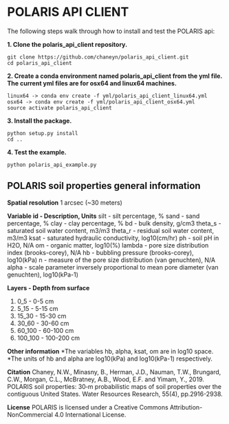 POLARIS API CLIENT
===================

The following steps walk through how to install and test the POLARIS api:

**1. Clone the polaris_api_client repository.**

```
git clone https://github.com/chaneyn/polaris_api_client.git
cd polaris_api_client
```

**2. Create a conda environment named polaris_api_client from the yml file. The current yml files are for osx64 and linux64 machines.** 

```
linux64 -> conda env create -f yml/polaris_api_client_linux64.yml
osx64 -> conda env create -f yml/polaris_api_client_osx64.yml
source activate polaris_api_client
```

**3. Install the package.**

```
python setup.py install
cd ..
```

**4. Test the example.**

```
python polaris_api_example.py
```

## POLARIS soil properties general information 

**Spatial resolution**
1 arcsec (~30 meters)
 
**Variable id - Description, Units**
silt - silt percentage, %
sand - sand percentage, %
clay - clay percentage, %
bd - bulk density, g/cm3
theta_s - saturated soil water content, m3/m3
theta_r - residual soil water content, m3/m3
ksat - saturated hydraulic conductivity, log10(cm/hr)
ph - soil pH in H2O, N/A
om - organic matter, log10(%)
lambda - pore size distribution index (brooks-corey), N/A
hb - bubbling pressure (brooks-corey), log10(kPa)
n - measure of the pore size distribution (van genuchten), N/A
alpha - scale parameter inversely proportional to mean pore diameter (van genuchten), log10(kPa-1)

**Layers - Depth from surface**
1. 0_5 - 0-5 cm
2. 5_15 - 5-15 cm
3. 15_30 - 15-30 cm
4. 30_60 - 30-60 cm
5. 60_100 - 60-100 cm
6. 100_100 - 100-200 cm

**Other information**
*The variables hb, alpha, ksat, om are in log10 space.  
*The units of hb and alpha are log10(kPa) and log10(kPa-1) respectively. 

**Citation**
Chaney, N.W., Minasny, B., Herman, J.D., Nauman, T.W., Brungard, C.W., Morgan, C.L., McBratney, A.B., Wood, E.F. and Yimam, Y., 2019. POLARIS soil properties: 30‐m probabilistic maps of soil properties over the contiguous United States. Water Resources Research, 55(4), pp.2916-2938.

**License**
POLARIS is licensed under a Creative Commons Attribution-NonCommercial 4.0 International License.
